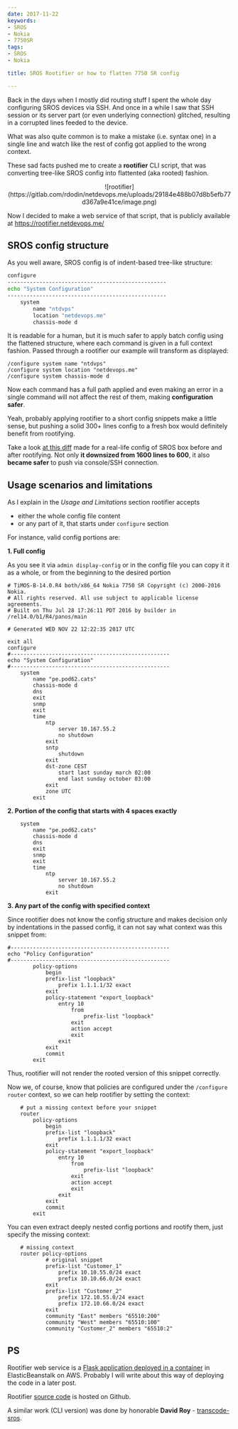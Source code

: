 ```yaml
---
date: 2017-11-22
keywords:
- SROS
- Nokia
- 7750SR
tags:
- SROS
- Nokia

title: SROS Rootifier or how to flatten 7750 SR config

---
```


Back in the days when I mostly did routing stuff I spent the whole day configuring SROS devices via SSH. And once in a while I saw that SSH session or its server part (or even underlying connection) glitched, resulting in a corrupted lines feeded to the device.

What was also quite common is to make a mistake (i.e. syntax one) in a single line and watch like the rest of config got applied to the wrong context.

These sad facts pushed me to create a **rootifier** CLI script, that was converting tree-like SROS config into flattented (aka rooted) fashion.

<center>![rootifier](https://gitlab.com/rdodin/netdevops.me/uploads/29184e488b07d8b5efb77d367a9e41ce/image.png)</center>

Now I decided to make a web service of that script, that is publicly available at https://rootifier.netdevops.me/

<!--more-->

## SROS config structure
As you well aware, SROS config is of indent-based tree-like structure:
```bash
configure
--------------------------------------------------
echo "System Configuration"
--------------------------------------------------
    system
        name "ntdvps"
        location "netdevops.me"
        chassis-mode d
```
It is readable for a human, but it is much safer to apply batch config using the flattened structure, where each command is given in a full context fashion. Passed through a rootifier our example will transform as displayed:
```
/configure system name "ntdvps"
/configure system location "netdevops.me"
/configure system chassis-mode d
```
Now each command has a full path applied and even making an error in a single command will not affect the rest of them, making **configuration safer**.

Yeah, probably applying rootifier to a short config snippets make a little sense, but pushing a solid 300+ lines config to a fresh box would definitely benefit from rootifying.

Take a look [at this diff](https://www.diffchecker.com/dHwUDWUw) made for a real-life config of SROS box before and after rootifying. Not only **it downsized from 1600 lines to 600**, it also **became safer** to push via console/SSH connection.

## Usage scenarios and limitations
As I explain in the _Usage and Limitations_ section rootifier accepts

* either the whole config file content
* or any part of it, that starts under `configure` section

For instance, valid config portions are:

**1. Full config**

As you see it via `admin display-config` or in the config file you can copy it it as a whole, or from the beginning to the desired portion
```
# TiMOS-B-14.0.R4 both/x86_64 Nokia 7750 SR Copyright (c) 2000-2016 Nokia.
# All rights reserved. All use subject to applicable license agreements.
# Built on Thu Jul 28 17:26:11 PDT 2016 by builder in /rel14.0/b1/R4/panos/main

# Generated WED NOV 22 12:22:35 2017 UTC

exit all
configure
#--------------------------------------------------
echo "System Configuration"
#--------------------------------------------------
    system
        name "pe.pod62.cats"
        chassis-mode d
        dns
        exit
        snmp
        exit
        time
            ntp
                server 10.167.55.2
                no shutdown
            exit
            sntp
                shutdown
            exit
            dst-zone CEST
                start last sunday march 02:00
                end last sunday october 03:00
            exit
            zone UTC
        exit
```

**2. Portion of the config that starts with 4 spaces exactly**
```
    system
        name "pe.pod62.cats"
        chassis-mode d
        dns
        exit
        snmp
        exit
        time
            ntp
                server 10.167.55.2
                no shutdown
            exit
```

**3. Any part of the config with specified context**

Since rootifier does not know the config structure and makes decision only by indentations in the passed config, it can not say what context was this snippet from:
```
#--------------------------------------------------
echo "Policy Configuration"
#--------------------------------------------------
        policy-options
            begin
            prefix-list "loopback"
                prefix 1.1.1.1/32 exact
            exit
            policy-statement "export_loopback"
                entry 10
                    from
                        prefix-list "loopback"
                    exit
                    action accept
                    exit
                exit
            exit
            commit
        exit
```
Thus, rootifier will not render the rooted version of this snippet correctly.

Now we, of course, know that policies are configured under the `/configure router` context, so we can help rootifier by setting the context:
```
    # put a missing context before your snippet
    router
        policy-options
            begin
            prefix-list "loopback"
                prefix 1.1.1.1/32 exact
            exit
            policy-statement "export_loopback"
                entry 10
                    from
                        prefix-list "loopback"
                    exit
                    action accept
                    exit
                exit
            exit
            commit
        exit
```

You can even extract deeply nested config portions and rootify them, just specify the missing context:
```
    # missing context
    router policy-options
            # original snippet
            prefix-list "Customer_1"
                prefix 10.10.55.0/24 exact
                prefix 10.10.66.0/24 exact
            exit
            prefix-list "Customer_2"
                prefix 172.10.55.0/24 exact
                prefix 172.10.66.0/24 exact
            exit
            community "East" members "65510:200"
            community "West" members "65510:100"
            community "Customer_2" members "65510:2"
```

## PS
Rootifier web service is a [Flask application deployed in a container](https://netdevops.me/2017/flask-application-in-a-production-ready-container/) in ElasticBeanstalk on AWS. Probably I will write about this way of deploying the code in a later post.

Rootifier [source code](https://github.com/hellt/Rootifier) is hosted on Github.

A similar work (CLI version) was done by honorable **David Roy** - [transcode-sros](https://github.com/door7302/transcode-sros).